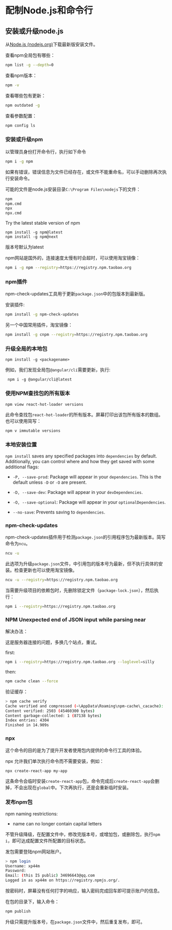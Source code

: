 # 配制Node.js和命令行

## 安装或升级node.js

从[Node.js (nodejs.org)](https://nodejs.org/en/)下载最新版安装文件。

查看npm全局包有哪些：

```bash
npm list -g --depth=0
```

查看npm版本：

```bash
npm -v
```
查看哪些包有更新：

```bash
npm outdated -g
```

查看参数配置：

```bash
npm config ls
```

### 安装或升级npm

以管理员身份打开命令行，执行如下命令

```bash
npm i -g npm
```

如果有错误，错误信息为文件已经存在，或文件不能重命名，可以手动删除再次执行安装命令。

可能的文件是node.js安装目录`C:\Program Files\nodejs`下的文件：

```bash
npm
npm.cmd
npx
npx.cmd
```

Try the latest stable version of npm

```
npm install -g npm@latest
npm install -g npm@next
```

版本号默认为latest

npm网站是国外的，连接速度太慢有时会超时，可以使用淘宝镜像：

```bash
npm i -g npm --registry=https://registry.npm.taobao.org
```

### npm插件

npm-check-updates工具用于更新`package.json`中的包版本到最新版。

安装插件:

```bash
npm install -g npm-check-updates
```

另一个中国常用插件，淘宝镜像：

```bash
npm install -g cnpm --registry=https://registry.npm.taobao.org
```

### 升级全局的本地包

```
npm install -g <packagename>
```

例如，我们发现全局包`@angular/cli`需要更新，执行:

```
 npm i -g @angular/cli@latest
```

### 使用NPM查找包的所有版本

```
npm view react-hot-loader versions
```

此命令查找包`react-hot-loader`的所有版本。屏幕打印出该包所有版本的数组。也可以使用简写：

```
npm v immutable versions
```

### 本地安装位置

`npm install` saves any specified packages into `dependencies` by default. Additionally, you can control where and how they get saved with some additional flags:

- `-P, --save-prod`: Package will appear in your `dependencies`. This is the default unless `-D` or `-O` are present.

- `-D, --save-dev`: Package will appear in your `devDependencies`.

- `-O, --save-optional`: Package will appear in your `optionalDependencies`.

- `--no-save`: Prevents saving to `dependencies`.

### npm-check-updates

npm-check-updates插件用于检测`package.json`的引用程序包为最新版本。简写命令为`ncu`。

```bash
ncu -u
```
此选项为升级`package.json`文件，中引用包的版本号为最新，但不执行具体的安装。检查更新也可以使用淘宝镜像。

```bash
ncu -u --registry=https://registry.npm.taobao.org
```

当需要升级项目的依赖包时，先删除锁定文件（`package-lock.json`），然后执行：

```bash
npm i --registry=https://registry.npm.taobao.org
```

### NPM Unexpected end of JSON input while parsing near

解决办法：

这是服务器连接的问题，多换几个站点，重试。

first:

```bash
npm i --registry=https://registry.npm.taobao.org --loglevel=silly
```

then:

```bash
npm cache clean --force
```

验证缓存：

```bash
> npm cache verify
Cache verified and compressed (~\AppData\Roaming\npm-cache\_cacache):
Content verified: 2503 (45460300 bytes)
Content garbage-collected: 1 (87138 bytes)
Index entries: 4304
Finished in 14.909s
```

### npx

这个命令的目的是为了提升开发者使用包内提供的命令行工具的体验。

npx 允许我们单次执行命令而不需要安装，例如：

```bash
npx create-react-app my-app
```

这条命令会临时安装`create-react-app`包，命令完成后`create-react-app`会删掉，不会出现在`global`中。下次再执行，还是会重新临时安装。

### 发布npm包

npm naming restrictions:

- name can no longer contain capital letters

不管升级降级，在配置文件中，修改完版本号，或增加包，或删除包，执行`npm i`，即可达成配置文件所配置的目标状态。

发包需要登陆npm网站账户。

```bash
> npm login
Username: xp44m
Password:
Email: (this IS public) 34696643@qq.com
Logged in as xp44m on https://registry.npmjs.org/.
```

按密码时，屏幕没有任何打字的响应，输入密码完成回车即可提示账户的信息。

在包的目录下，输入命令：

```bash
npm publish
```

升级只需提升版本号，在`package.json`文件中，然后重复发布，即可。